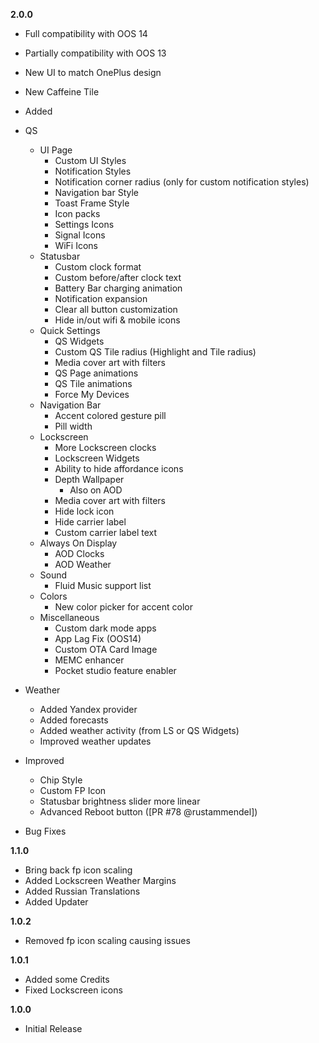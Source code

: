 **2.0.0**
- Full compatibility with OOS 14
- Partially compatibility with OOS 13

- New UI to match OnePlus design
- New Caffeine Tile

- Added
- QS
    - UI Page
        - Custom UI Styles
        - Notification Styles
        - Notification corner radius (only for custom notification styles)
        - Navigation bar Style
        - Toast Frame Style
        - Icon packs
        - Settings Icons
        - Signal Icons
        - WiFi Icons
    - Statusbar
        - Custom clock format
        - Custom before/after clock text
        - Battery Bar charging animation
        - Notification expansion
        - Clear all button customization
        - Hide in/out wifi & mobile icons
    - Quick Settings
        - QS Widgets
        - Custom QS Tile radius (Highlight and Tile radius)
        - Media cover art with filters
        - QS Page animations
        - QS Tile animations
        - Force My Devices
    - Navigation Bar
        - Accent colored gesture pill
        - Pill width
    - Lockscreen
        - More Lockscreen clocks
        - Lockscreen Widgets
        - Ability to hide affordance icons
        - Depth Wallpaper
            - Also on AOD
        - Media cover art with filters
        - Hide lock icon
        - Hide carrier label
        - Custom carrier label text
    - Always On Display
        - AOD Clocks
        - AOD Weather
    - Sound
        - Fluid Music support list
    - Colors
        - New color picker for accent color
    - Miscellaneous
        - Custom dark mode apps
        - App Lag Fix (OOS14)
        - Custom OTA Card Image
        - MEMC enhancer
        - Pocket studio feature enabler

- Weather
    - Added Yandex provider
    - Added forecasts
    - Added weather activity (from LS or QS Widgets)
    - Improved weather updates

- Improved
    - Chip Style
    - Custom FP Icon
    - Statusbar brightness slider more linear
    - Advanced Reboot button ([PR #78 @rustammendel])

- Bug Fixes

**1.1.0**
- Bring back fp icon scaling
- Added Lockscreen Weather Margins
- Added Russian Translations
- Added Updater

**1.0.2**
- Removed fp icon scaling causing issues

**1.0.1**
- Added some Credits
- Fixed Lockscreen icons


**1.0.0**
- Initial Release  